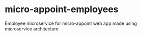 # micro-appoint-employees
Employee microservice for micro-appoint web app made using microservice architecture
